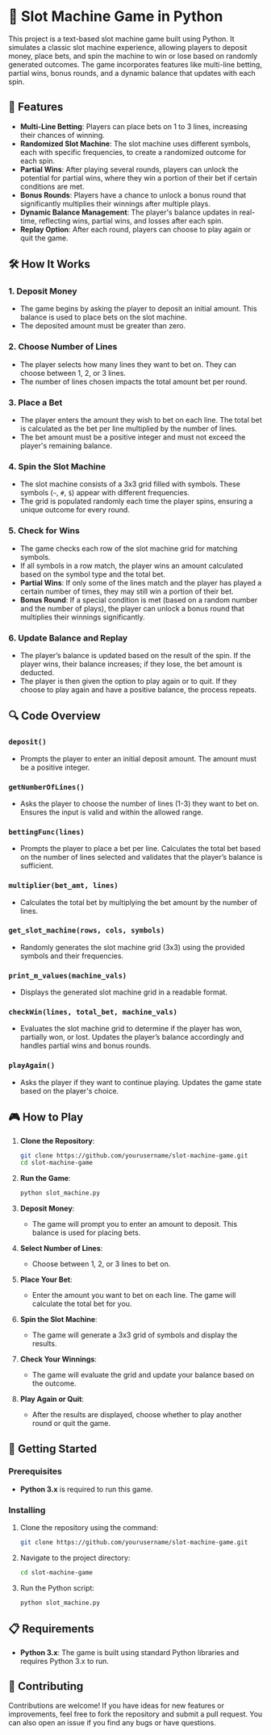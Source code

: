 # 🎰 Slot Machine Game in Python

This project is a text-based slot machine game built using Python. It simulates a classic slot machine experience, allowing players to deposit money, place bets, and spin the machine to win or lose based on randomly generated outcomes. The game incorporates features like multi-line betting, partial wins, bonus rounds, and a dynamic balance that updates with each spin.

## 🌟 Features

- **Multi-Line Betting**: Players can place bets on 1 to 3 lines, increasing their chances of winning.
- **Randomized Slot Machine**: The slot machine uses different symbols, each with specific frequencies, to create a randomized outcome for each spin.
- **Partial Wins**: After playing several rounds, players can unlock the potential for partial wins, where they win a portion of their bet if certain conditions are met.
- **Bonus Rounds**: Players have a chance to unlock a bonus round that significantly multiplies their winnings after multiple plays.
- **Dynamic Balance Management**: The player's balance updates in real-time, reflecting wins, partial wins, and losses after each spin.
- **Replay Option**: After each round, players can choose to play again or quit the game.

## 🛠️ How It Works

### 1. **Deposit Money**
   - The game begins by asking the player to deposit an initial amount. This balance is used to place bets on the slot machine.
   - The deposited amount must be greater than zero.

### 2. **Choose Number of Lines**
   - The player selects how many lines they want to bet on. They can choose between 1, 2, or 3 lines.
   - The number of lines chosen impacts the total amount bet per round.

### 3. **Place a Bet**
   - The player enters the amount they wish to bet on each line. The total bet is calculated as the bet per line multiplied by the number of lines.
   - The bet amount must be a positive integer and must not exceed the player's remaining balance.

### 4. **Spin the Slot Machine**
   - The slot machine consists of a 3x3 grid filled with symbols. These symbols (`~`, `#`, `$`) appear with different frequencies.
   - The grid is populated randomly each time the player spins, ensuring a unique outcome for every round.

### 5. **Check for Wins**
   - The game checks each row of the slot machine grid for matching symbols.
   - If all symbols in a row match, the player wins an amount calculated based on the symbol type and the total bet.
   - **Partial Wins**: If only some of the lines match and the player has played a certain number of times, they may still win a portion of their bet.
   - **Bonus Round**: If a special condition is met (based on a random number and the number of plays), the player can unlock a bonus round that multiplies their winnings significantly.

### 6. **Update Balance and Replay**
   - The player’s balance is updated based on the result of the spin. If the player wins, their balance increases; if they lose, the bet amount is deducted.
   - The player is then given the option to play again or to quit. If they choose to play again and have a positive balance, the process repeats.

## 🔍 Code Overview

### `deposit()`
- Prompts the player to enter an initial deposit amount. The amount must be a positive integer.

### `getNumberOfLines()`
- Asks the player to choose the number of lines (1-3) they want to bet on. Ensures the input is valid and within the allowed range.

### `bettingFunc(lines)`
- Prompts the player to place a bet per line. Calculates the total bet based on the number of lines selected and validates that the player’s balance is sufficient.

### `multiplier(bet_amt, lines)`
- Calculates the total bet by multiplying the bet amount by the number of lines.

### `get_slot_machine(rows, cols, symbols)`
- Randomly generates the slot machine grid (3x3) using the provided symbols and their frequencies.

### `print_m_values(machine_vals)`
- Displays the generated slot machine grid in a readable format.

### `checkWin(lines, total_bet, machine_vals)`
- Evaluates the slot machine grid to determine if the player has won, partially won, or lost. Updates the player’s balance accordingly and handles partial wins and bonus rounds.

### `playAgain()`
- Asks the player if they want to continue playing. Updates the game state based on the player's choice.

## 🎮 How to Play

1. **Clone the Repository**:
   ```bash
   git clone https://github.com/yourusername/slot-machine-game.git
   cd slot-machine-game
   ```

2. **Run the Game**:
   ```bash
   python slot_machine.py
   ```

3. **Deposit Money**:
   - The game will prompt you to enter an amount to deposit. This balance is used for placing bets.

4. **Select Number of Lines**:
   - Choose between 1, 2, or 3 lines to bet on.

5. **Place Your Bet**:
   - Enter the amount you want to bet on each line. The game will calculate the total bet for you.

6. **Spin the Slot Machine**:
   - The game will generate a 3x3 grid of symbols and display the results.

7. **Check Your Winnings**:
   - The game will evaluate the grid and update your balance based on the outcome.

8. **Play Again or Quit**:
   - After the results are displayed, choose whether to play another round or quit the game.

## 🚀 Getting Started

### Prerequisites
- **Python 3.x** is required to run this game.

### Installing
1. Clone the repository using the command:
   ```bash
   git clone https://github.com/yourusername/slot-machine-game.git
   ```
2. Navigate to the project directory:
   ```bash
   cd slot-machine-game
   ```

3. Run the Python script:
   ```bash
   python slot_machine.py
   ```

## 📋 Requirements

- **Python 3.x**: The game is built using standard Python libraries and requires Python 3.x to run.

## 🤝 Contributing

Contributions are welcome! If you have ideas for new features or improvements, feel free to fork the repository and submit a pull request. You can also open an issue if you find any bugs or have questions.
